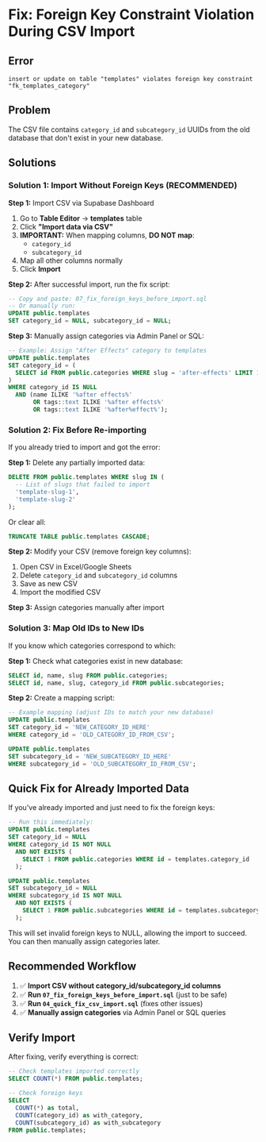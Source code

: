 # Fix: Foreign Key Constraint Violation During CSV Import

## Error
```
insert or update on table "templates" violates foreign key constraint "fk_templates_category"
```

## Problem
The CSV file contains `category_id` and `subcategory_id` UUIDs from the old database that don't exist in your new database.

## Solutions

### Solution 1: Import Without Foreign Keys (RECOMMENDED)

**Step 1:** Import CSV via Supabase Dashboard
1. Go to **Table Editor** → **templates** table
2. Click **"Import data via CSV"**
3. **IMPORTANT:** When mapping columns, **DO NOT map**:
   - `category_id`
   - `subcategory_id`
4. Map all other columns normally
5. Click **Import**

**Step 2:** After successful import, run the fix script:
```sql
-- Copy and paste: 07_fix_foreign_keys_before_import.sql
-- Or manually run:
UPDATE public.templates 
SET category_id = NULL, subcategory_id = NULL;
```

**Step 3:** Manually assign categories via Admin Panel or SQL:
```sql
-- Example: Assign "After Effects" category to templates
UPDATE public.templates 
SET category_id = (
  SELECT id FROM public.categories WHERE slug = 'after-effects' LIMIT 1
)
WHERE category_id IS NULL 
  AND (name ILIKE '%after effects%' 
       OR tags::text ILIKE '%after effects%'
       OR tags::text ILIKE '%after%effect%');
```

### Solution 2: Fix Before Re-importing

If you already tried to import and got the error:

**Step 1:** Delete any partially imported data:
```sql
DELETE FROM public.templates WHERE slug IN (
  -- List of slugs that failed to import
  'template-slug-1',
  'template-slug-2'
);
```

Or clear all:
```sql
TRUNCATE TABLE public.templates CASCADE;
```

**Step 2:** Modify your CSV (remove foreign key columns):
1. Open CSV in Excel/Google Sheets
2. Delete `category_id` and `subcategory_id` columns
3. Save as new CSV
4. Import the modified CSV

**Step 3:** Assign categories manually after import

### Solution 3: Map Old IDs to New IDs

If you know which categories correspond to which:

**Step 1:** Check what categories exist in new database:
```sql
SELECT id, name, slug FROM public.categories;
SELECT id, name, slug, category_id FROM public.subcategories;
```

**Step 2:** Create a mapping script:
```sql
-- Example mapping (adjust IDs to match your new database)
UPDATE public.templates 
SET category_id = 'NEW_CATEGORY_ID_HERE'
WHERE category_id = 'OLD_CATEGORY_ID_FROM_CSV';

UPDATE public.templates 
SET subcategory_id = 'NEW_SUBCATEGORY_ID_HERE'
WHERE subcategory_id = 'OLD_SUBCATEGORY_ID_FROM_CSV';
```

## Quick Fix for Already Imported Data

If you've already imported and just need to fix the foreign keys:

```sql
-- Run this immediately:
UPDATE public.templates 
SET category_id = NULL 
WHERE category_id IS NOT NULL 
  AND NOT EXISTS (
    SELECT 1 FROM public.categories WHERE id = templates.category_id
  );

UPDATE public.templates 
SET subcategory_id = NULL 
WHERE subcategory_id IS NOT NULL 
  AND NOT EXISTS (
    SELECT 1 FROM public.subcategories WHERE id = templates.subcategory_id
  );
```

This will set invalid foreign keys to NULL, allowing the import to succeed. You can then manually assign categories later.

## Recommended Workflow

1. ✅ **Import CSV without category_id/subcategory_id columns**
2. ✅ **Run `07_fix_foreign_keys_before_import.sql`** (just to be safe)
3. ✅ **Run `04_quick_fix_csv_import.sql`** (fixes other issues)
4. ✅ **Manually assign categories** via Admin Panel or SQL queries

## Verify Import

After fixing, verify everything is correct:

```sql
-- Check templates imported correctly
SELECT COUNT(*) FROM public.templates;

-- Check foreign keys
SELECT 
  COUNT(*) as total,
  COUNT(category_id) as with_category,
  COUNT(subcategory_id) as with_subcategory
FROM public.templates;
```

